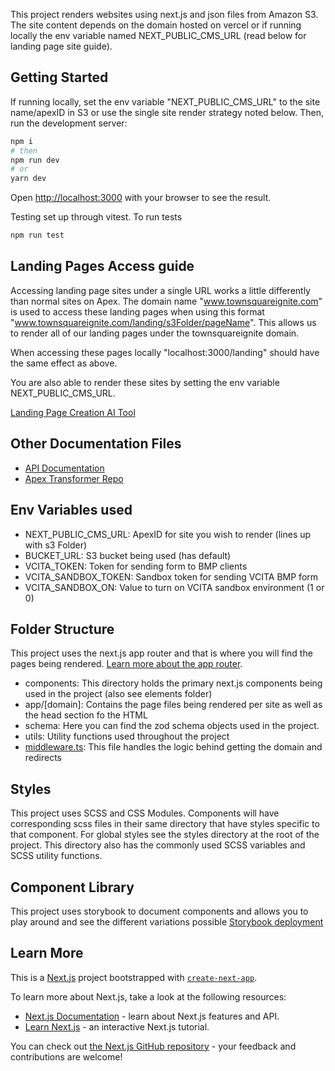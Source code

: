 This project renders websites using next.js and json files from Amazon S3. The site content depends on the domain hosted on vercel or if running locally the env variable named NEXT_PUBLIC_CMS_URL (read below for landing page site guide).

## Getting Started

If running locally, set the env variable "NEXT_PUBLIC_CMS_URL" to the site name/apexID in S3 or use the single site render strategy noted below.
Then, run the development server:

```bash
npm i
# then
npm run dev
# or
yarn dev
```

Open [http://localhost:3000](http://localhost:3000) with your browser to see the result.

Testing set up through vitest. To run tests

```bash
npm run test
```

## Landing Pages Access guide

Accessing landing page sites under a single URL works a little differently than normal sites on Apex. The domain name "www.townsquareignite.com" is used to access these landing pages when using this format "www.townsquareignite.com/landing/s3Folder/pageName". This allows us to render all of our landing pages under the townsquareignite domain.

When accessing these pages locally "localhost:3000/landing" should have the same effect as above.

You are also able to render these sites by setting the env variable NEXT_PUBLIC_CMS_URL.

[Landing Page Creation AI Tool](https://www.townsquareignite.ai/)

## Other Documentation Files

-   [API Documentation](/app/api/README.md)
-   [Apex Transformer Repo](https://github.com/townsquare-interactive/next-gen-transformer)

## Env Variables used

-   NEXT_PUBLIC_CMS_URL: ApexID for site you wish to render (lines up with s3 Folder)
-   BUCKET_URL: S3 bucket being used (has default)
-   VCITA_TOKEN: Token for sending form to BMP clients
-   VCITA_SANDBOX_TOKEN: Sandbox token for sending VCITA BMP form
-   VCITA_SANDBOX_ON: Value to turn on VCITA sandbox environment (1 or 0)

## Folder Structure

This project uses the next.js app router and that is where you will find the pages being rendered. [Learn more about the app router](https://nextjs.org/docs/app).

-   components: This directory holds the primary next.js components being used in the project (also see elements folder)
-   app/[domain]: Contains the page files being rendered per site as well as the head section fo the HTML
-   schema: Here you can find the zod schema objects used in the project.
-   utils: Utility functions used throughout the project
-   [middleware.ts](<(/middleware.ts)>): This file handles the logic behind getting the domain and redirects

## Styles

This project uses SCSS and CSS Modules. Components will have corresponding scss files in their same directory that have styles specific to that component. For global styles see the styles directory at the root of the project. This directory also has the commonly used SCSS variables and SCSS utility functions.

## Component Library

This project uses storybook to document components and allows you to play around and see the different variations possible
[Storybook deployment](https://new-render-component-storybook.vercel.app/)

## Learn More

This is a [Next.js](https://nextjs.org/) project bootstrapped with [`create-next-app`](https://github.com/vercel/next.js/tree/canary/packages/create-next-app).

To learn more about Next.js, take a look at the following resources:

-   [Next.js Documentation](https://nextjs.org/docs) - learn about Next.js features and API.
-   [Learn Next.js](https://nextjs.org/learn) - an interactive Next.js tutorial.

You can check out [the Next.js GitHub repository](https://github.com/vercel/next.js/) - your feedback and contributions are welcome!
